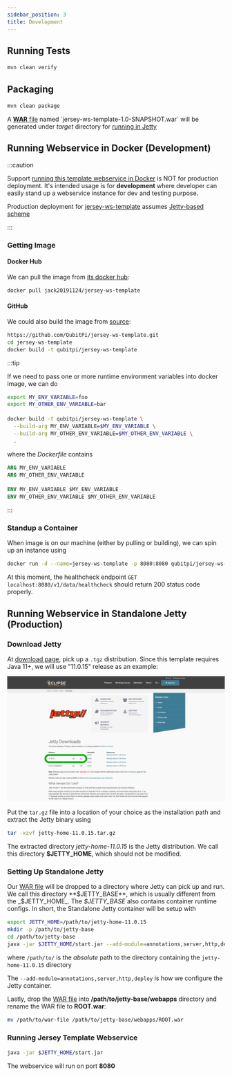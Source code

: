 ```yaml
---
sidebar_position: 3
title: Development
---
```


Running Tests
-------------

```bash
mvn clean verify
```

Packaging
---------

```bash
mvn clean package
```

A [**WAR** file](https://en.wikipedia.org/wiki/WAR_(file_format)) named `jersey-ws-template-1.0-SNAPSHOT.war` will
be generated under _target_ directory for [running in Jetty](#running-in-standalone-jetty)

Running Webservice in Docker (Development)
------------------------------------------

:::caution

Support [running this template webservice in Docker][jersey-ws-template Dockerfile] is NOT for production deployment.
It's intended usage is for **development** where developer can easily stand up a webservice instance for dev and
testing purpose.

Production deployment for [jersey-ws-template][jersey-ws-template] assumes
[Jetty-based scheme](#running-webservice-in-standalone-jetty-production)

:::

### Getting Image

#### Docker Hub

We can pull the image from [its docker hub][docker hub]:

```bash
docker pull jack20191124/jersey-ws-template
```

#### GitHub

We could also build the image from [source][jersey-ws-template Dockerfile]:

```bash
https://github.com/QubitPi/jersey-ws-template.git
cd jersey-ws-template
docker build -t qubitpi/jersey-ws-template
```

:::tip

If we need to pass one or more runtime environment variables into docker image, we can do

```bash
export MY_ENV_VARIABLE=foo
export MY_OTHER_ENV_VARIABLE=bar

docker build -t qubitpi/jersey-ws-template \
  --build-arg MY_ENV_VARIABLE=$MY_ENV_VARIABLE \
  --build-arg MY_OTHER_ENV_VARIABLE=$MY_OTHER_ENV_VARIABLE \
  .
```

where the _Dockerfile_ contains

```dockerfile
ARG MY_ENV_VARIABLE
ARG MY_OTHER_ENV_VARIABLE

ENV MY_ENV_VARIABLE $MY_ENV_VARIABLE
ENV MY_OTHER_ENV_VARIABLE $MY_OTHER_ENV_VARIABLE
```

:::

### Standup a Container

When image is on our machine (either by pulling or building), we can spin up an instance using

```bash
docker run -d --name=jersey-ws-template -p 8080:8080 qubitpi/jersey-ws-template
```

At this moment, the healthcheck endpoint `GET localhost:8080/v1/data/healthcheck` should return 200 status code
properly.

Running Webservice in Standalone Jetty (Production)
---------------------------------------------------

### Download Jetty

At [download page](https://www.eclipse.org/jetty/download.php), pick up a `.tgz` distribution. Since this template
requires Java 11+, we will use "11.0.15" release as an example:

![Error loading download-jetty.png](./img/download-jetty.png)

Put the `tar.gz` file into a location of your choice as the installation path and extract the Jetty binary using

```bash
tar -xzvf jetty-home-11.0.15.tar.gz
```

The extracted directory *jetty-home-11.0.15* is the Jetty distribution. We call this directory **$JETTY_HOME**, which
should not be modified.

### Setting Up Standalone Jetty

Our [WAR file](#packaging) will be dropped to a directory where Jetty can pick up and run. We call this directory
**$JETTY_BASE**, which is usually different from the _$JETTY_HOME_. The _$JETTY_BASE_ also contains container runtime
configs. In short, the Standalone Jetty container will be setup with

```bash
export JETTY_HOME=/path/to/jetty-home-11.0.15
mkdir -p /path/to/jetty-base
cd /path/to/jetty-base
java -jar $JETTY_HOME/start.jar --add-module=annotations,server,http,deploy
```

where `/path/to/` is the _absolute_ path to the directory containing the `jetty-home-11.0.15` directory

The `--add-module=annotations,server,http,deploy` is how we configure the Jetty container.

Lastly, drop the [WAR file](#packaging) into **/path/to/jetty-base/webapps** directory and rename the WAR file to
**ROOT.war**:

```bash
mv /path/to/war-file /path/to/jetty-base/webapps/ROOT.war
```

### Running Jersey Template Webservice

```bash
java -jar $JETTY_HOME/start.jar
```

The webservice will run on port **8080**

[docker hub]: https://hub.docker.com/r/jack20191124/jersey-ws-template/

[jersey-ws-template]: https://github.com/QubitPi/jersey-ws-template
[jersey-ws-template Dockerfile]: https://github.com/QubitPi/jersey-ws-template/blob/master/Dockerfile
